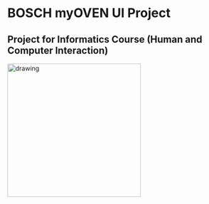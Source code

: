 # BOSCH myOVEN UI Project
## Project for Informatics Course (Human and Computer Interaction)


<img src="https://github.com/gtsad/UIProject/blob/master/307792138_1117876859121741_7437176726730382773_n.jpg" alt="drawing" width="300"/>
